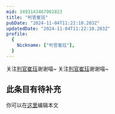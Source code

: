 ```yaml
---
mid: 3493143467002823
title: "判官崔珏"
pubDate: "2024-11-04T11:22:10.203Z"
updatedDate: "2024-11-04T11:22:10.203Z"
profile:
  {
    Nickname: ["判官崔珏"],
  }
---
```


关注[判官崔珏](https://space.bilibili.com/3493143467002823)谢谢喵~ 关注[判官崔珏](https://space.bilibili.com/3493143467002823)谢谢喵~

## 此条目有待补充
你可以在[这里](https://github.com/Yuhanawa/VTuber.ICU/edit/master/src/content/v/判官崔珏/index.md)编辑本文
